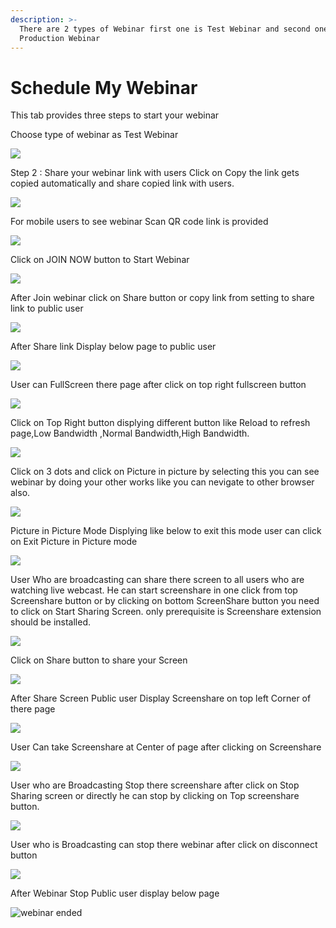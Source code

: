 ```yaml
---
description: >-
  There are 2 types of Webinar first one is Test Webinar and second one is
  Production Webinar
---
```


# Schedule My Webinar

This tab provides three steps to start your webinar

Choose type of webinar as Test Webinar

![](../.gitbook/assets/image%20%2874%29.png)



Step 2 : Share your webinar link with users Click on Copy the link gets copied automatically and share copied link with users.

![](../.gitbook/assets/image%20%2849%29.png)

For mobile users to see webinar Scan QR code link is provided

![](../.gitbook/assets/image%20%28287%29.png)

Click on JOIN NOW button to Start Webinar

![](../.gitbook/assets/image%20%28107%29.png)

After Join webinar click on Share button or copy link from setting to share link to public user

![](../.gitbook/assets/image%20%28167%29.png)

After Share link Display below page to public user

![](../.gitbook/assets/image%20%28106%29.png)

User can FullScreen there page after click on top right fullscreen button

![](../.gitbook/assets/image%20%286%29.png)

  
Click on Top Right button displying different button like Reload to refresh page,Low Bandwidth ,Normal Bandwidth,High Bandwidth.

![](../.gitbook/assets/image%20%28222%29.png)

Click on  3 dots and click on Picture in picture by selecting this you can see webinar by doing your other works like you can nevigate to other browser also.

![](../.gitbook/assets/image%20%28119%29.png)

Picture in Picture Mode Displying like below to exit this mode user can click on Exit Picture in Picture mode

![](../.gitbook/assets/image%20%28216%29.png)

User Who are broadcasting can share there screen to all users who are watching live webcast. He can start screenshare in one click from top Screenshare button or by clicking on bottom ScreenShare button you need to click on Start Sharing Screen. only prerequisite is Screenshare extension should be installed.

![](../.gitbook/assets/image%20%28198%29.png)

Click on Share button to share your Screen

![](../.gitbook/assets/image%20%28152%29.png)

After Share Screen Public user Display Screenshare on top left Corner of there page 

![](../.gitbook/assets/image%20%2878%29.png)

User Can take Screenshare at Center of page after clicking on Screenshare 

![](../.gitbook/assets/image%20%28116%29.png)

User who are Broadcasting Stop there screenshare after click on Stop Sharing screen or directly he can stop by clicking on Top screenshare button.

![](../.gitbook/assets/image%20%285%29.png)

User who is Broadcasting can stop there webinar after click on disconnect button

![](../.gitbook/assets/image%20%2868%29.png)

After Webinar Stop Public user display below page

![webinar ended](../.gitbook/assets/image%20%28229%29.png)









